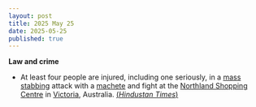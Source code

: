 ```yaml
---
layout: post
title: 2025 May 25
date: 2025-05-25
published: true
---
```



**Law and crime**

* At least four people are injured, including one seriously, in a [mass stabbing](https://en.wikipedia.org/wiki/Mass_stabbing "Mass stabbing") attack with a [machete](https://en.wikipedia.org/wiki/Machete "Machete") and fight at the [Northland Shopping Centre](https://en.wikipedia.org/wiki/Northland_Shopping_Centre "Northland Shopping Centre") in [Victoria](https://en.wikipedia.org/wiki/Victoria_%28state%29 "Victoria (state)"), Australia. [(*Hindustan Times*)](https://www.hindustantimes.com/world-news/man-seen-charging-with-large-blade-at-melbourne-australia-mall-panicked-shoppers-flee-northland-shopping-mall-stabbing-101748152344392.html)
